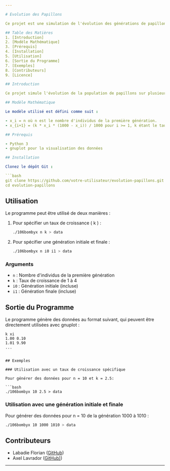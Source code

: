 ```yaml
---

# Evolution des Papillons

Ce projet est une simulation de l'évolution des générations de papillons en utilisant un modèle mathématique. Le programme en Python génère des données pour visualiser cette évolution et les imprime sous un format compatible avec gnuplot.

## Table des Matières
1. [Introduction]
2. [Modèle Mathématique]
3. [Prérequis]
4. [Installation]
5. [Utilisation]
6. [Sortie du Programme]
7. [Exemples]
8. [Contributeurs]
9. [Licence]

## Introduction

Ce projet simule l'évolution de la population de papillons sur plusieurs générations selon un modèle mathématique simple. Les résultats sont destinés à être visualisés à l'aide de gnuplot.

## Modèle Mathématique

Le modèle utilisé est défini comme suit :

- x_i = n où n est le nombre d'individus de la première génération.
- x_{i+1} = (k * x_i * (1000 - x_i)) / 1000 pour i >= 1, k étant le taux de croissance, compris entre 1 et 4.

## Prérequis

- Python 3
- gnuplot pour la visualisation des données

## Installation

Clonez le dépôt Git :

```bash
git clone https://github.com/votre-utilisateur/evolution-papillons.git
cd evolution-papillons
```

## Utilisation

Le programme peut être utilisé de deux manières :

1. Pour spécifier un taux de croissance \( k \) :
   ```bash
   ./106bombyx n k > data
   ```

2. Pour spécifier une génération initiale et finale :
   ```bash
   ./106bombyx n i0 i1 > data
   ```

### Arguments

- `n` : Nombre d'individus de la première génération
- `k` : Taux de croissance de 1 à 4
- `i0` : Génération initiale (incluse)
- `i1` : Génération finale (incluse)

## Sortie du Programme

Le programme génère des données au format suivant, qui peuvent être directement utilisées avec gnuplot :

```
k xi
1.00 0.10
1.01 9.90
...
```

```

## Exemples

### Utilisation avec un taux de croissance spécifique

Pour générer des données pour n = 10 et k = 2.5:

```bash
./106bombyx 10 2.5 > data
```

### Utilisation avec une génération initiale et finale

Pour générer des données pour n = 10 de la génération 1000 à 1010 :

```bash
./106bombyx 10 1000 1010 > data
```

## Contributeurs

- Labadie Florian ([GitHub](https://github.com/florian-labadie))
- Axel Lavrador ([GitHub)](https://github.com/florian-labadie))

---
